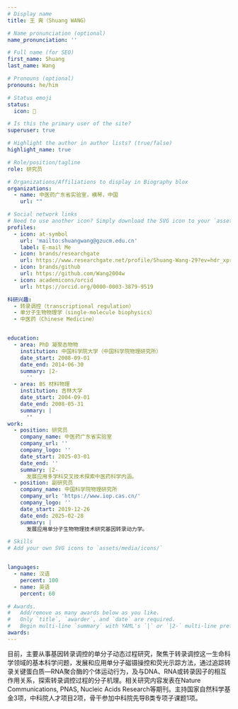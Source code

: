 ```yaml
---
# Display name
title: 王 爽（Shuang WANG）

# Name pronunciation (optional)
name_pronunciation: ''

# Full name (for SEO)
first_name: Shuang
last_name: Wang

# Pronouns (optional)
pronouns: he/him

# Status emoji
status:
  icon: 🚀

# Is this the primary user of the site?
superuser: true

# Highlight the author in author lists? (true/false)
highlight_name: true

# Role/position/tagline
role: 研究员

# Organizations/Affiliations to display in Biography blox
organizations:
  - name: 中医药广东省实验室，横琴，中国
    url: ""

# Social network links
# Need to use another icon? Simply download the SVG icon to your `assets/media/icons/` folder.
profiles:
  - icon: at-symbol
    url: 'mailto:shuangwang@gzucm.edu.cn'
    label: E-mail Me
  - icon: brands/researchgate
    url: https://www.researchgate.net/profile/Shuang-Wang-29?ev=hdr_xprf
  - icon: brands/github
    url: https://github.com/Wang2004w
  - icon: academicons/orcid
    url: https://orcid.org/0000-0003-3879-9519

科研兴趣:
  - 转录调控（transcriptional regulation）
  - 单分子生物物理学（single-molecule biophysics）
  - 中医药（Chinese Medicine）


education:
  - area: PhD 凝聚态物物
    institution: 中国科学院大学（中国科学院物理研究所）
    date_start: 2008-09-01
    date_end: 2014-06-30
    summary: |2-
      ''
  - area: BS 材料物理
    institution: 吉林大学
    date_start: 2004-09-01
    date_end: 2008-05-31
    summary: |
      ''
work:
  - position: 研究员
    company_name: 中医药广东省实验室
    company_url: ''
    company_logo: ''
    date_start: 2025-03-01
    date_end: ''
    summary: |2-
      发展应用多学科交叉技术探索中医药科学内涵。
  - position: 副研究员
    company_name: 中国科学院物理研究所
    company_url: 'https://www.iop.cas.cn/'
    company_logo: ''
    date_start: 2019-12-26
    date_end: 2025-02-28
    summary: |
      发展应用单分子生物物理技术研究基因转录动力学。

# Skills
# Add your own SVG icons to `assets/media/icons/`


languages:
  - name: 汉语
    percent: 100
  - name: 英语
    percent: 60

# Awards.
#   Add/remove as many awards below as you like.
#   Only `title`, `awarder`, and `date` are required.
#   Begin multi-line `summary` with YAML's `|` or `|2-` multi-line prefix and indent 2 spaces below.
awards:
---
```


目前，主要从事基因转录调控的单分子动态过程研究，聚焦于转录调控这一生命科学领域的基本科学问题，发展和应用单分子磁镊操控和荧光示踪方法，通过追踪转录关键蛋白质—RNA聚合酶的个体运动行为，及与DNA、RNA或转录因子的相互作用关系，探索转录调控过程的分子机理。相关研究内容发表在Nature Communications, PNAS, Nucleic Acids Research等期刊。主持国家自然科学基金3项，中科院人才项目2项，骨干参加中科院先导B类专项子课题1项。

